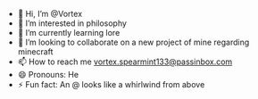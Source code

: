 - 👋 Hi, I’m @Vortex
- 👀 I’m interested in philosophy
- 🌱 I’m currently learning lore
- 💞️ I’m looking to collaborate on a new project of mine regarding minecraft
- 📫 How to reach me vortex.spearmint133@passinbox.com
- 😄 Pronouns: He
- ⚡ Fun fact: An @ looks like a whirlwind from above

<!---
Vcrfex/Vcrfex is a ✨ special ✨ repository because its `README.md` (this file) appears on your GitHub profile.
You can click the Preview link to take a look at your changes.
--->
